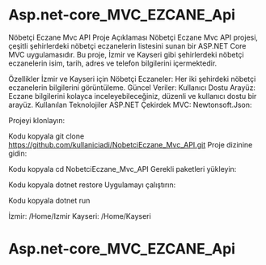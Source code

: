# Asp.net-core_MVC_EZCANE_Api


Nöbetçi Eczane Mvc API
Proje Açıklaması
Nöbetçi Eczane Mvc API projesi, çeşitli şehirlerdeki nöbetçi eczanelerin listesini sunan bir ASP.NET Core MVC uygulamasıdır. Bu proje, İzmir ve Kayseri gibi şehirlerdeki nöbetçi eczanelerin isim, tarih, adres ve telefon bilgilerini içermektedir.

Özellikler
İzmir ve Kayseri için Nöbetçi Eczaneler: Her iki şehirdeki nöbetçi eczanelerin bilgilerini görüntüleme.
Güncel Veriler:
Kullanıcı Dostu Arayüz: Eczane bilgilerini kolayca inceleyebileceğiniz, düzenli ve kullanıcı dostu bir arayüz.
Kullanılan Teknolojiler
ASP.NET Çekirdek MVC:
Newtonsoft.Json:

Projeyi klonlayın:

Kodu kopyala
git clone https://github.com/kullaniciadi/NobetciEczane_Mvc_API.git
Proje dizinine gidin:


Kodu kopyala
cd NobetciEczane_Mvc_API
Gerekli paketleri yükleyin:


Kodu kopyala
dotnet restore
Uygulamayı çalıştırın:


Kodu kopyala
dotnet run


İzmir: /Home/Izmir
Kayseri: /Home/Kayseri
# Asp.net-core_MVC_EZCANE_Api
